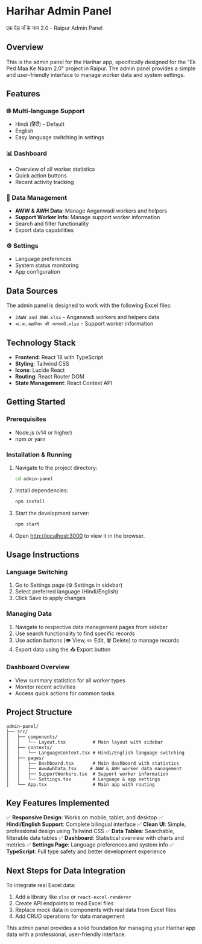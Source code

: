 # Harihar Admin Panel

एक पेड़ माँ के नाम 2.0 - Raipur Admin Panel

## Overview

This is the admin panel for the Harihar app, specifically designed for the "Ek Ped Maa Ke Naam 2.0" project in Raipur. The admin panel provides a simple and user-friendly interface to manage worker data and system settings.

## Features

### 🌐 Multi-language Support
- Hindi (हिंदी) - Default
- English
- Easy language switching in settings

### 📊 Dashboard
- Overview of all worker statistics
- Quick action buttons
- Recent activity tracking

### 👥 Data Management
- **AWW & AWH Data**: Manage Anganwadi workers and helpers
- **Support Worker Info**: Manage support worker information
- Search and filter functionality
- Export data capabilities

### ⚙️ Settings
- Language preferences
- System status monitoring
- App configuration

## Data Sources

The admin panel is designed to work with the following Excel files:
- `2AWW and AWH.xlsx` - Anganwadi workers and helpers data
- `आं.बा.सहायिका की जानकारी.xlsx` - Support worker information

## Technology Stack

- **Frontend**: React 18 with TypeScript
- **Styling**: Tailwind CSS
- **Icons**: Lucide React
- **Routing**: React Router DOM
- **State Management**: React Context API

## Getting Started

### Prerequisites
- Node.js (v14 or higher)
- npm or yarn

### Installation & Running

1. Navigate to the project directory:
   ```bash
   cd admin-panel
   ```

2. Install dependencies:
   ```bash
   npm install
   ```

3. Start the development server:
   ```bash
   npm start
   ```

4. Open [http://localhost:3000](http://localhost:3000) to view it in the browser.

## Usage Instructions

### Language Switching
1. Go to Settings page (⚙️ Settings in sidebar)
2. Select preferred language (Hindi/English)
3. Click Save to apply changes

### Managing Data
1. Navigate to respective data management pages from sidebar
2. Use search functionality to find specific records
3. Use action buttons (👁️ View, ✏️ Edit, 🗑️ Delete) to manage records
4. Export data using the 📥 Export button

### Dashboard Overview
- View summary statistics for all worker types
- Monitor recent activities
- Access quick actions for common tasks

## Project Structure

```
admin-panel/
├── src/
│   ├── components/
│   │   └── Layout.tsx          # Main layout with sidebar
│   ├── contexts/
│   │   └── LanguageContext.tsx # Hindi/English language switching
│   ├── pages/
│   │   ├── Dashboard.tsx       # Main dashboard with statistics
│   │   ├── AwwAwhData.tsx     # AWW & AWH worker data management
│   │   ├── SupportWorkers.tsx  # Support worker information
│   │   └── Settings.tsx        # Language & app settings
│   └── App.tsx                 # Main app with routing
```

## Key Features Implemented

✅ **Responsive Design**: Works on mobile, tablet, and desktop
✅ **Hindi/English Support**: Complete bilingual interface
✅ **Clean UI**: Simple, professional design using Tailwind CSS
✅ **Data Tables**: Searchable, filterable data tables
✅ **Dashboard**: Statistical overview with charts and metrics
✅ **Settings Page**: Language preferences and system info
✅ **TypeScript**: Full type safety and better development experience

## Next Steps for Data Integration

To integrate real Excel data:
1. Add a library like `xlsx` or `react-excel-renderer`
2. Create API endpoints to read Excel files
3. Replace mock data in components with real data from Excel files
4. Add CRUD operations for data management

This admin panel provides a solid foundation for managing your Harihar app data with a professional, user-friendly interface.
